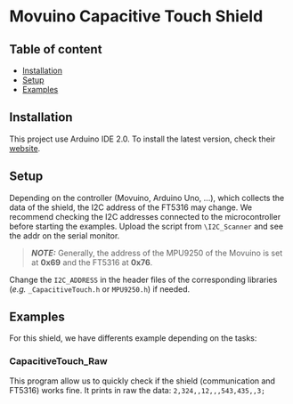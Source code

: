 # Movuino Capacitive Touch Shield
## Table of content
* [Installation](#installation)
* [Setup](#setup)
* [Examples](#examples)

## Installation
This project use Arduino IDE 2.0. To install the latest version, check their [website](https://www.arduino.cc/en/software).

## Setup
Depending on the controller (Movuino, Arduino Uno, ...), which collects the data of the shield, the I2C address of the FT5316 may change. We recommend checking the I2C addresses connected to the microcontroller before starting the examples. Upload the script from `\I2C_Scanner` and see the addr on the serial monitor.
> ***NOTE:*** Generally, the address of the MPU9250 of the Movuino is set at **0x69** and the FT5316 at **0x76**.

Change the `I2C_ADDRESS` in the header files of the corresponding libraries (*e.g.* `_CapacitiveTouch.h` or `MPU9250.h`) if needed.

## Examples
For this shield, we have differents example depending on the tasks:

### CapacitiveTouch_Raw
This program allow us to quickly check if the shield (communication and FT5316) works fine. It prints in raw the data: `2,324,,12,,,543,435,,3;`